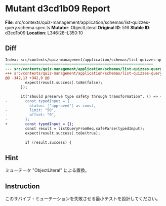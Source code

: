 # Mutant d3cd1b09 Report

**File**: src/contexts/quiz-management/application/schemas/list-quizzes-query.schema.spec.ts
**Mutator**: ObjectLiteral
**Original ID**: 516
**Stable ID**: d3cd1b09
**Location**: L346:28–L350:10

## Diff

```diff
Index: src/contexts/quiz-management/application/schemas/list-quizzes-query.schema.spec.ts
===================================================================
--- src/contexts/quiz-management/application/schemas/list-quizzes-query.schema.spec.ts	original
+++ src/contexts/quiz-management/application/schemas/list-quizzes-query.schema.spec.ts	mutated #516
@@ -342,13 +342,9 @@
         expect(result.success).toBe(false);
       });
 
       it("should preserve type safety through transformation", () => {
-        const typedInput = {
-          status: ["approved"] as const,
-          limit: "50",
-          offset: "0",
-        };
+        const typedInput = {};
         const result = listQueryFromReq.safeParse(typedInput);
         expect(result.success).toBe(true);
 
         if (result.success) {
```

## Hint

ミューテータ "ObjectLiteral" による置換。

## Instruction

このサバイブ・ミューテーションを失敗させる最小テストを設計してください。
